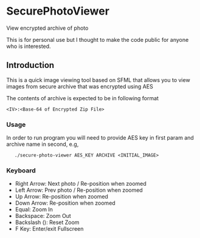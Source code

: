 # SecurePhotoViewer

View encrypted archive of photo

This is for personal use but I thought to make the code public for anyone who is interested.

## Introduction

This is a quick image viewing tool based on SFML that allows you to view images from secure archive that was encrypted using AES

The contents of archive is expected to be in following format

```
<IV>:<Base-64 of Encrypted Zip File>
```

### Usage

In order to run program you will need to provide AES key in first 
param and archive name in second, e.g,

```
   ./secure-photo-viewer AES_KEY ARCHIVE <INITIAL_IMAGE>
```
   
### Keyboard

- Right Arrow: Next photo / Re-position when zoomed
- Left Arrow: Prev photo / Re-position when zoomed
- Up Arrow: Re-position when zoomed
- Down Arrow: Re-position when zoomed
- Equal: Zoom In
- Backspace: Zoom Out
- Backslash (\): Reset Zoom
- F Key: Enter/exit Fullscreen
